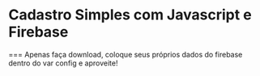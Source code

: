 # Cadastro Simples com Javascript e Firebase
===
Apenas faça download, coloque seus próprios dados do firebase dentro do var config e aproveite!
